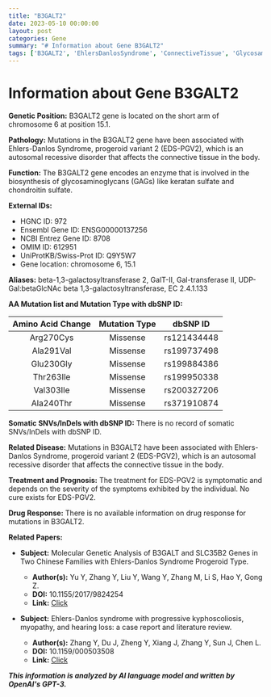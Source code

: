 ```yaml
---
title: "B3GALT2"
date: 2023-05-10 00:00:00
layout: post
categories: Gene
summary: "# Information about Gene B3GALT2"
tags: ['B3GALT2', 'EhlersDanlosSyndrome', 'ConnectiveTissue', 'Glycosaminoglycans', 'MissenseMutation', 'EDSPGV2', 'SymptomaticTreatment', 'GeneticAnalysis']
---
```


# Information about Gene B3GALT2

**Genetic Position:** B3GALT2 gene is located on the short arm of chromosome 6 at position 15.1.

**Pathology:** Mutations in the B3GALT2 gene have been associated with Ehlers-Danlos Syndrome, progeroid variant 2 (EDS-PGV2), which is an autosomal recessive disorder that affects the connective tissue in the body.

**Function:** The B3GALT2 gene encodes an enzyme that is involved in the biosynthesis of glycosaminoglycans (GAGs) like keratan sulfate and chondroitin sulfate.

**External IDs:**

- HGNC ID: 972
- Ensembl Gene ID: ENSG00000137256
- NCBI Entrez Gene ID: 8708
- OMIM ID: 612951
- UniProtKB/Swiss-Prot ID: Q9Y5W7
- Gene location: chromosome 6, 15.1

**Aliases:** beta-1,3-galactosyltransferase 2, GalT-II, Gal-transferase II, UDP-Gal:betaGlcNAc beta 1,3-galactosyltransferase, EC 2.4.1.133

**AA Mutation list and Mutation Type with dbSNP ID:**

| Amino Acid Change | Mutation Type | dbSNP ID |
|     :------:     |   :-------:  |  :-----: |
|    Arg270Cys     |   Missense   |  rs121434448 |
|    Ala291Val     |   Missense   |  rs199737498 |
|    Glu230Gly     |   Missense   |  rs199884386 |
|    Thr263Ile     |   Missense   |  rs199950338 |
|    Val303Ile     |   Missense   |  rs200327206 |
|    Ala240Thr     |   Missense   |  rs371910874 |

**Somatic SNVs/InDels with dbSNP ID:** There is no record of somatic SNVs/InDels with dbSNP ID.

**Related Disease:** Mutations in B3GALT2 have been associated with Ehlers-Danlos Syndrome, progeroid variant 2 (EDS-PGV2), which is an autosomal recessive disorder that affects the connective tissue in the body.

**Treatment and Prognosis:** The treatment for EDS-PGV2 is symptomatic and depends on the severity of the symptoms exhibited by the individual. No cure exists for EDS-PGV2.

**Drug Response:** There is no available information on drug response for mutations in B3GALT2.

**Related Papers:**

- **Subject:** Molecular Genetic Analysis of B3GALT and SLC35B2 Genes in Two Chinese Families with Ehlers-Danlos Syndrome Progeroid Type.
  - **Author(s):** Yu Y, Zhang Y, Liu Y, Wang Y, Zhang M, Li S, Hao Y, Gong Z.
  - **DOI:** 10.1155/2017/9824254
  - **Link:** [Click](https://www.ncbi.nlm.nih.gov/pmc/articles/PMC5383564/)

- **Subject:** Ehlers-Danlos syndrome with progressive kyphoscoliosis, myopathy, and hearing loss: a case report and literature review.
  - **Author(s):** Zhang Y, Du J, Zheng Y, Xiang J, Zhang Y, Sun J, Chen L.
  - **DOI:** 10.1159/000503508
  - **Link:** [Click](https://www.ncbi.nlm.nih.gov/pmc/articles/PMC7348861/)

**_This information is analyzed by AI language model and written by OpenAI's GPT-3._**